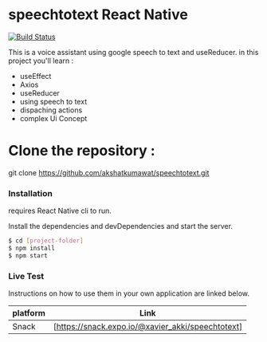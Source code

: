 # speechtotext React Native

[![Build Status](https://travis-ci.org/joemccann/dillinger.svg?branch=master)](https://github.com/akshatkumawat/speechtotext/)

This is a voice assistant using google speech to text and useReducer.
in this project you'll learn :

  - useEffect
  - Axios
  - useReducer
  - using speech to text
  - dispaching actions
  - complex Ui Concept


# Clone the repository :
git clone https://github.com/akshatkumawat/speechtotext.git


### Installation

requires React Native cli to run.

Install the dependencies and devDependencies and start the server.

```sh
$ cd [project-folder]
$ npm install
$ npm start
```

### Live Test
 Instructions on how to use them in your own application are linked below.

| platform | Link |
| ------ | ------ |
| Snack | [https://snack.expo.io/@xavier_akki/speechtotext] |



